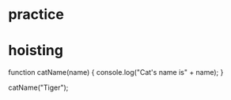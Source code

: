 # practice
# hoisting

function catName(name) {
  console.log("Cat's name is" + name);
}

catName("Tiger");
